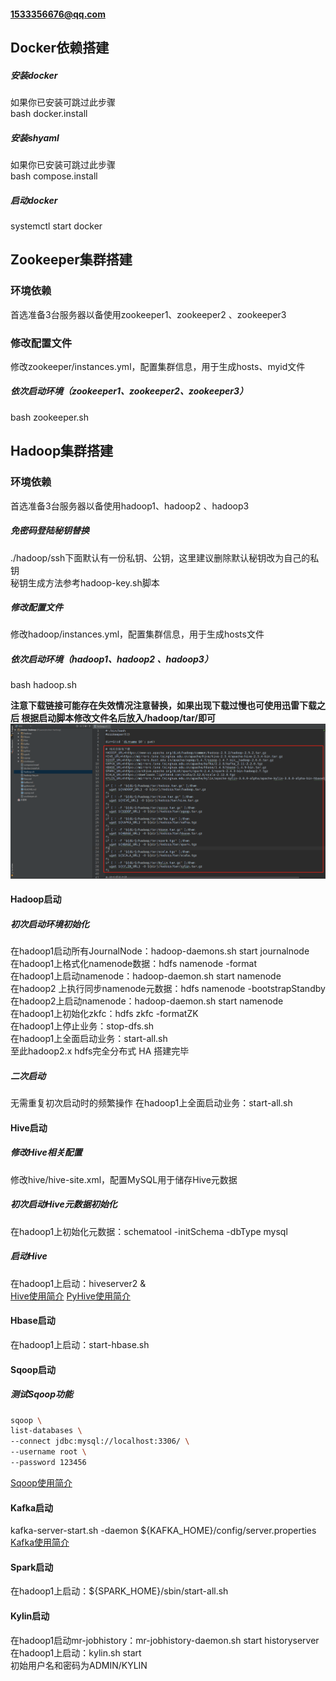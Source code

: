 #### 1533356676@qq.com

## Docker依赖搭建  
##### 安装docker  
如果你已安装可跳过此步骤  
bash docker.install  

##### 安装shyaml  
如果你已安装可跳过此步骤  
bash compose.install  

##### 启动docker   
systemctl start docker  

## Zookeeper集群搭建  
### 环境依赖  
首选准备3台服务器以备使用zookeeper1、zookeeper2 、zookeeper3  

### 修改配置文件  
修改zookeeper/instances.yml，配置集群信息，用于生成hosts、myid文件  

##### 依次启动环境（zookeeper1、zookeeper2、zookeeper3）  
bash zookeeper.sh  

## Hadoop集群搭建  
### 环境依赖  
首选准备3台服务器以备使用hadoop1、hadoop2 、hadoop3  

##### 免密码登陆秘钥替换
./hadoop/ssh下面默认有一份私钥、公钥，这里建议删除默认秘钥改为自己的私钥  
秘钥生成方法参考hadoop-key.sh脚本  

##### 修改配置文件
修改hadoop/instances.yml，配置集群信息，用于生成hosts文件  

##### 依次启动环境（hadoop1、hadoop2 、hadoop3）  
bash hadoop.sh

**注意下载链接可能存在失效情况注意替换，如果出现下载过慢也可使用迅雷下载之后
根据启动脚本修改文件名后放入/hadoop/tar/即可**
![img](/help/download.png)

#### Hadoop启动  
##### 初次启动环境初始化  
在hadoop1启动所有JournalNode：hadoop-daemons.sh start journalnode  
在hadoop1上格式化namenode数据：hdfs namenode -format  
在hadoop1上启动namenode：hadoop-daemon.sh start namenode  
在hadoop2 上执行同步namenode元数据：hdfs namenode -bootstrapStandby  
在hadoop2上启动namenode：hadoop-daemon.sh start namenode  
在hadoop1上初始化zkfc：hdfs zkfc -formatZK  
在hadoop1上停止业务：stop-dfs.sh  
在hadoop1上全面启动业务：start-all.sh  
至此hadoop2.x hdfs完全分布式 HA 搭建完毕  

##### 二次启动
无需重复初次启动时的频繁操作
在hadoop1上全面启动业务：start-all.sh  

#### Hive启动  
##### 修改Hive相关配置  
修改hive/hive-site.xml，配置MySQL用于储存Hive元数据  

##### 初次启动Hive元数据初始化  
在hadoop1上初始化元数据：schematool -initSchema -dbType mysql  

##### 启动Hive  
在hadoop1上启动：hiveserver2 &  
[Hive使用简介](/help/hive.md)
[PyHive使用简介](/help/python.md)

#### Hbase启动  
在hadoop1上启动：start-hbase.sh  

#### Sqoop启动  
##### 测试Sqoop功能  
```bash
sqoop \
list-databases \
--connect jdbc:mysql://localhost:3306/ \
--username root \
--password 123456
```
[Sqoop使用简介](/help/sqoop.md)

#### Kafka启动  
kafka-server-start.sh -daemon ${KAFKA_HOME}/config/server.properties  
[Kafka使用简介](/help/kafka.md)

#### Spark启动  
在hadoop1上启动：${SPARK_HOME}/sbin/start-all.sh  

#### Kylin启动  
在hadoop1启动mr-jobhistory：mr-jobhistory-daemon.sh start historyserver  
在hadoop1上启动：kylin.sh start  
初始用户名和密码为ADMIN/KYLIN  

